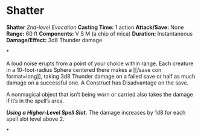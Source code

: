 # Shatter

**Shatter**
_2nd-level Evocation_
**Casting Time:** 1 action
**Attack/Save:** None
**Range:** 60 ft
**Components:** V S M (a chip of mica)
**Duration:** Instantaneous
**Damage/Effect:** 3d8 Thunder damage

*<p>A loud noise erupts from a point of your choice within range. Each creature in a 10-foot-radius Sphere centered there makes a [[/save con format=long]], taking 3d8 Thunder damage on a failed save or half as much damage on a successful one. A Construct has Disadvantage on the save.

A nonmagical object that isn’t being worn or carried also takes the damage if it’s in the spell’s area.

***Using a Higher-Level Spell Slot.*** The damage increases by 1d8 for each spell slot level above 2.</p>*